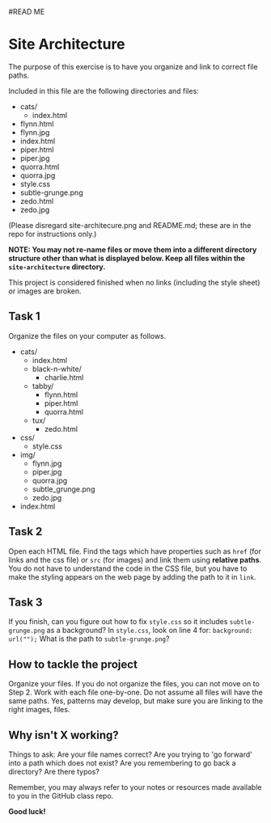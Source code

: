 #READ ME

# Site Architecture

The purpose of this exercise is to have you organize and link to correct file paths.

Included in this file are the following directories and files:

- cats/
  - index.html
- flynn.html
- flynn.jpg
- index.html
- piper.html
- piper.jpg
- quorra.html
- quorra.jpg
- style.css
- subtle-grunge.png
- zedo.html
- zedo.jpg

(Please disregard site-architecure.png and README.md; these are in the repo for instructions only.)

**NOTE: You may not re-name files or move them into a different directory structure other than what is displayed below. Keep all files within the `site-architecture` directory.**

This project is considered finished when no links (including the style sheet) or images are broken.


## Task 1

Organize the files on your computer as follows.

- cats/
  - index.html
  - black-n-white/
    - charlie.html
  - tabby/
    - flynn.html
    - piper.html
    - quorra.html
  - tux/
    - zedo.html
- css/
  - style.css
- img/
  - flynn.jpg
  - piper.jpg
  - quorra.jpg
  - subtle_grunge.png
  - zedo.jpg
- index.html


## Task 2

Open each HTML file. Find the tags which have properties such as `href` (for links and the css file) or `src` (for images) and link them using **relative paths**. You do not have to understand the code in the CSS file, but you have to make the styling appears on the web page by adding the path to it in `link`.


## Task 3

If you finish, can you figure out how to fix `style.css` so it includes `subtle-grunge.png` as a background? In `style.css`, look on line 4 for: `background: url("");` What is the path to `subtle-grunge.png`?


## How to tackle the project

Organize your files. If you do not organize the files, you can not move on to Step 2. Work with each file one-by-one. Do not assume all files will have the same paths. Yes, patterns may develop, but make sure you are linking to the right images, files.


## Why isn't X working?

Things to ask:  Are your file names correct?  Are you trying to 'go forward' into a path which does not exist?  Are you remembering to go back a directory?  Are there typos?

Remember, you may always refer to your notes or resources made available to you in the GitHub class repo.

**Good luck!**
